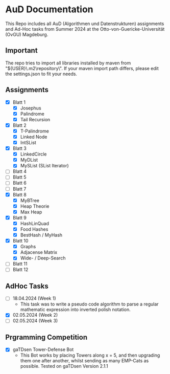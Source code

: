 # AuD Documentation

This Repo includes all AuD (Algorithmen und Datenstrukturen) assignments and Ad-Hoc tasks from Summer 2024 at the Otto-von-Guericke-Universität (OvGU) Magdeburg.

## Important

The repo tries to import all libraries installed by maven from "${USER}\\.m2\\repository\\". If your maven import path differs, please edit the settings.json to fit your needs.

## Assignments

- [x] Blatt 1
  - [x] Josephus
  - [x] Palindrome
  - [x] Tail Recursion
- [x] Blatt 2
  - [x] T-Palindrome
  - [x] Linked Node
  - [x] IntSList
- [x] Blatt 3
  - [x] LinkedCircle
  - [x] MyDList
  - [x] MySList (SList Iterator)
- [ ] Blatt 4
- [ ] Blatt 5
- [ ] Blatt 6
- [ ] Blatt 7
- [x] Blatt 8
  - [x] MyBTree
  - [x] Heap Theorie
  - [x] Max Heap
- [x] Blatt 9
  - [x] HashLinQuad
  - [x] Food Hashes
  - [x] BestHash / MyHash
- [x] Blatt 10
  - [x] Graphs
  - [x] Adjacense Matrix
  - [x] Wide- / Deep-Search
- [ ] Blatt 11
- [ ] Blatt 12

## AdHoc Tasks

- [ ] 18.04.2024 (Week 1)
  - This task was to write a pseudo code algorithm to parse a regular mathematic expression into inverted polish notation.
- [x] 02.05.2024 (Week 2)
- [ ] 02.05.2024 (Week 3)

## Prgramming Competition

- [x] gaTDsen Tower-Defense Bot
  - This Bot works by placing Towers along x = 5, and then upgrading them one after another, whilst sending as many EMP-Cats as possible. Tested on gaTDsen Version 2.1.1
